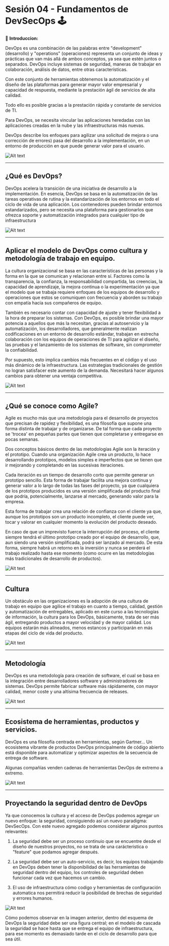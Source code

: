 
# Sesión 04 - Fundamentos de DevSecOps 🕹

🎯 **Introduccion:**

DevOps es una combinación de las palabras entre "development" (desarrollo) y "operations" (operaciones) representa un conjunto de ideas y prácticas que van más allá de ambos conceptos, ya sea que estén juntos o separados. DevOps incluye sistemas de seguridad, maneras de trabajar en colaboración, análisis de datos, entre otras características. 

Con este conjunto de herramientas obtenemos la automatización y el diseño de las plataformas para generar mayor valor empresarial y capacidad de respuesta, mediante la prestación ágil de servicios de alta calidad. 

Todo ello es posible gracias a la prestación rápida y constante de servicios de TI. 

Para DevOps, se necesita vincular las aplicaciones heredadas con las aplicaciones creadas en la nube y las infraestructuras más nuevas.
 
DevOps describe los enfoques para agilizar una solicitud de mejora o una corrección de errores) pasa del desarrollo a la implementación, en un entorno de producción en que puede generar valor para el usuario.

![Alt text](https://raw.githubusercontent.com/beduExpert/DevOps-Fundamentals-2021/main/Sesion-01/assets/Sesion-01-01.png?raw=true "DevOps")

---

## ¿Qué es DevOps?


DevOps acelera la transición de una iniciativa de desarrollo a la implementación. En esencia, DevOps se basa en la automatización de las tareas operativas de rutina y la estandarización de los entornos en todo el ciclo de vida de una aplicación. Los contenedores pueden brindar entornos estandarizados, pero se necesita una plataforma para gestionarlos que ofrezca soporte y automatización integrados para cualquier tipo de infraestructura

![Alt text](https://raw.githubusercontent.com/beduExpert/DevOps-Fundamentals-2021/main/Sesion-01/assets/Sesion-01-02.png?raw=true "DevOps")

---

## Aplicar el modelo de DevOps como cultura y metodología de trabajo en equipo.

La cultura organizacional se basa en las características de las personas y la forma en la que se comunican y relacionan entre sí. Factores como la transparencia, la confianza, la responsabilidad compartida, las creencias, la capacidad de aprendizaje, la mejora continua o la experimentación ya que el modelo que se trabaja requiere enfoques de los equipos de desarrollo y operaciones que estos se comuniquen con frecuencia y aborden su trabajo con empatía hacia sus compañeros de equipo.

También es necesario contar con capacidad de ajuste y tener flexibilidad a la hora de preparar los sistemas. Con DevOps, es posible brindar una mayor potencia a aquellos que más la necesitan, gracias al autoservicio y la automatización, los desarrolladores, que generalmente realizan codificaciones en un entorno de desarrollo estándar, trabajan en estrecha colaboración con los equipos de operaciones de TI para agilizar el diseño, las pruebas y el lanzamiento de los sistemas de software, sin comprometer la confiabilidad.
 
Por supuesto, esto implica cambios más frecuentes en el código y el uso más dinámico de la infraestructura. Las estrategias tradicionales de gestión no logran satisfacer este aumento de la demanda. Necesitará hacer algunos cambios para obtener una ventaja competitiva.

![Alt text](https://raw.githubusercontent.com/beduExpert/DevOps-Fundamentals-2021/main/Sesion-01/assets/Sesion-01-03.png?raw=true "DevOps")

---

## ¿Qué se conoce como Agile?

Agile es mucho más que una metodología para el desarrollo de proyectos que precisan de rapidez y flexibilidad, es una filosofía que supone una forma distinta de trabajar y de organizarse. De tal forma que cada proyecto se 'trocea' en pequeñas partes que tienen que completarse y entregarse en pocas semanas.

Dos conceptos básicos dentro de las metodologías Agile son la iteración y el prototipo. Cuando una organización Agile crea un producto, lo hace desarrollando prototipos, modelos simples e imperfectos que se tienen que ir mejorando y completando en las sucesivas iteraciones. 

Cada iteración es un tiempo de desarrollo corto que permite generar un prototipo sencillo. Esta forma de trabajar facilita una mejora continua y generar valor a lo largo de todas las fases del proyecto, ya que cualquiera de los prototipos producidos es una versión simplificada del producto final que podría, potencialmente, lanzarse al mercado, generando valor para la empresa.

Esta forma de trabajar crea una relación de confianza con el cliente ya que, aunque los prototipos son un producto incompleto, el cliente puede ver, tocar y valorar en cualquier momento la evolución del producto deseado.

En caso de que un imprevisto fuerce la interrupción del proceso, el cliente siempre tendrá el último prototipo creado por el equipo de desarrollo, que, aun siendo una versión simplificada, podrá ser lanzado al mercado. De esta forma, siempre habrá un retorno en la inversión y nunca se perderá el trabajo realizado hasta ese momento (como ocurre en las metodologías más tradicionales de desarrollo de productos).


![Alt text](https://raw.githubusercontent.com/beduExpert/DevOps-Fundamentals-2021/main/Sesion-01/assets/Sesion-01-04.png?raw=true "DevOps")

---

## Cultura

Un obstáculo en las organizaciones es la adopción de una cultura de trabajo en equipo que agilice el trabajo en cuanto a tiempo, calidad, gestión y automatización de entregables, aplicado en este curso a las tecnologías de información, la cultura para los DevOps, básicamente, trata de ser más ágil, entregando productos a mayor velocidad y de mayor calidad. Los equipos estarán más alineados, menos estancos y participarán en más etapas del ciclo de vida del producto.


![Alt text](https://raw.githubusercontent.com/beduExpert/DevOps-Fundamentals-2021/main/Sesion-01/assets/Sesion-01-05.png?raw=true "DevOps")

---

## Metodología

DevOps es una metodología para creación de software, el cual se basa en la integración entre desarrolladores software y administradores de sistemas. DevOps permite fabricar software más rápidamente, con mayor calidad, menor coste y una altísima frecuencia de releases.

![Alt text](https://raw.githubusercontent.com/beduExpert/DevOps-Fundamentals-2021/main/Sesion-01/assets/Sesion-01-06.png?raw=true "DevOps")

---

## Ecosistema de herramientas, productos y servicios.

DevOps es una filosofía centrada en herramientas, según Gartner... Un ecosistema vibrante de productos DevOps principalmente de código abierto está disponible para automatizar y optimizar aspectos de la secuencia de entrega de software. 

Algunas compañías venden cadenas de herramientas DevOps de extremo a extremo.

![Alt text](https://raw.githubusercontent.com/beduExpert/DevOps-Fundamentals-2021/main/Sesion-01/assets/Sesion-01-07.png?raw=true "DevOps")

---


## Proyectando la seguridad dentro de DevOps

Ya que conocemos la cultura y el acceso de DevOps podemos agregar un nuevo enfoque: la seguridad, consiguiendo así un nuevo paradigma: DevSecOps. Con este nuevo agregado podemos considerar algunos puntos relevantes:

1. La seguridad debe ser un proceso continuio que se encuentre desde el diseño de nuestros proyectos, no se trata de una carácteristica o "feature" que podamos agregar después.

2. La seguridad debe ser un auto-servicio, es decir, los equipos trabajando en DevOps deben tener la disponibilidad de las herramientas de seguridad dentro del equipo, los controles de seguridad deben funcionar cada vez que hacemos un cambio.

3. El uso de infraestructura cómo codigo y herramientas de configuración automatica nos permitirá reducir la posibilidad de brechas de seguridad y errores humanos. 


![Alt text](https://learning.oreilly.com/api/v2/epubs/urn:orm:book:9781491971413/files/assets/dosc_0001.png "DevSecOps")

Cómo podemos observar en la imagen anterior, dentro del esquema de DevOps la seguridad debe ser una figura central; en el modelo de cascada la seguridad se hace hasta que se entrega el equipo de infraestructura, para ese momento es demasiado tarde en el ciclo de desarrollo para que sea útil.